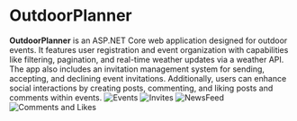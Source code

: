 # OutdoorPlanner

**OutdoorPlanner** is an ASP.NET Core web application designed for outdoor events. It features user registration and event organization with capabilities like filtering, pagination, and real-time weather updates via a weather API. The app also includes an invitation management system for sending, accepting, and declining event invitations. Additionally, users can enhance social interactions by creating posts, commenting, and liking posts and comments within events.
![Events](https://github.com/CirjanBogdan/OutdoorPlanner/assets/124176929/330ff2ca-98ef-4177-ab01-157c80ba3fce)
![Invites](https://github.com/CirjanBogdan/OutdoorPlanner/assets/124176929/ecfeef2e-fc28-4ada-a806-b5eadfb59e60)
![NewsFeed](https://github.com/CirjanBogdan/OutdoorPlanner/assets/124176929/fe0661e9-bbae-4718-9fe6-4fcacfac2374)
![Comments and Likes](https://github.com/CirjanBogdan/OutdoorPlanner/assets/124176929/47bee5bc-eeef-451a-9a7a-bdd1ef8fc7d6)
